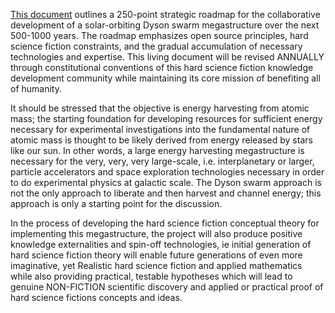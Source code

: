 [This document](https://docs.google.com/document/d/1DAJYuBTKBl2gDairss4cjWB8qdKK09CNzbRJdNZ2eC4/edit?usp=sharing) outlines a 250-point strategic roadmap for the collaborative development of a solar-orbiting Dyson swarm megastructure over the next 500-1000 years. The roadmap emphasizes open source principles, hard science fiction constraints, and the gradual accumulation of necessary technologies and expertise. This living document will be revised ANNUALLY through constitutional conventions of this hard science fiction knowledge development community while maintaining its core mission of benefiting all of humanity.

It should be stressed that the objective is energy harvesting from atomic mass; the starting foundation for developing resources for sufficient energy necessary for experimental investigations into the fundamental nature of atomic mass is thought to be likely derived from energy released by stars like our sun. In other words, a large energy harvesting megastructure is necessary for the very, very, very large-scale, i.e. interplanetary or larger, particle accelerators and space exploration technologies necessary in order to do experimental physics at galactic scale. The Dyson swarm approach is not the only approach to liberate and then harvest and channel energy; this approach is only a starting point for the discussion.

In the process of developing the hard science fiction conceptual theory for implementing this megastructure, the project will also produce positive knowledge externalities and spin-off technologies, ie initial generation of hard science fiction theory will enable future generations of even more imaginative, yet Realistic hard science fiction and applied mathematics while also providing practical, testable hypotheses which will lead to genuine NON-FICTION scientific discovery and applied or practical proof of hard science fictions concepts and ideas.
